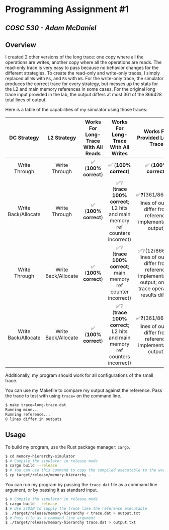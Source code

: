 # Programming Assignment \#1

***COSC 530 - Adam McDaniel***
---

## Overview

I created 2 other versions of the long trace: one copy where all the operations are writes, another copy where all the operations are reads. The read-only trace is very easy to pass because no behavior changes for the different strategies. To create the read-only and write-only traces, I simply replaced all `W`s with `R`s, and `R`s with `W`s.
For the write-only trace, the simulator produces the correct trace for every strategy, but messes up the stats for the L2 and main memory references in some cases. For the original long trace input provided in the lab, the output differs at most 361 of the 866428 total lines of output.

Here is a table of the capabilities of my simulator using those traces:

|DC Strategy|L2 Strategy|Works For Long-Trace With All Reads|Works For Long-Trace With All Writes|Works For Provided Long-Trace|
|:---------:|:---------:|:----------------------------:|:-----------------------------:|:-----------------------------:|
|Write Through|Write Through|✅ (**100% correct**)|✅ (**100% correct**)|✅ (**100% correct**)|
|Write Back/Allocate|Write Through|✅ (**100% correct**)|✅❔ (**trace 100% correct**; L2 hits and main memory ref counters incorrect)|✅❓(361/866428 lines of output differ from reference implementation output)|
|Write Through|Write Back/Allocate|✅ (**100% correct**)|✅❔ (**trace 100% correct**; main memory ref counter incorrect)|✅❔(12/866428 lines of output differ from reference implementation output; only 6 trace operation results differ)|
|Write Back/Allocate|Write Back/Allocate|✅ (**100% correct**)|✅❔ (**trace 100% correct**; L2 hits and main memory ref counters incorrect)|✅❓(361/866428 lines of output differ from reference implementation output)|

Additionally, my program should work for all configurations of the small trace.

You can use my Makefile to compare my output against the reference. Pass the trace to test with using `trace=` on the command line.
```bash
$ make trace=long-trace.dat
Running mine...
Running reference...
0 lines differ in outputs
```

## Usage

To build my program, use the Rust package manager: `cargo`.

```bash
$ cd memory-hierarchy-simulator
$ # Compile the simulator in release mode
$ cargo build --release
$ # You can use this command to copy the compiled executable to the working directory, if you want.
$ cp target/release/memory-hierarchy .
```

You can run my program by passing the `trace.dat` file as a command line argument, or by passing it as standard input.

```bash
$ # Compile the simulator in release mode
$ cargo build --release
$ # Use STDIN to supply the trace like the reference executable
$ ./target/release/memory-hierarchy < trace.dat > output.txt
$ # Pass file as a command line argument
$ ./target/release/memory-hierarchy trace.dat > output.txt
```